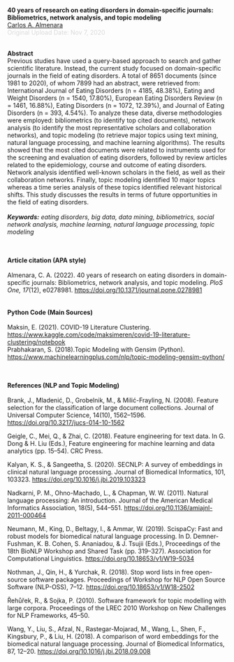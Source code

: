 
<b>40 years of research on eating disorders in domain-specific journals: Bibliometrics, network analysis, and topic modeling</b>
<br><a href='https://almenara.io'>Carlos A. Almenara</a>
<br>
<font color="#dadada">Original Upload Date: Nov 7, 2020</font>
<br><br>

<b>Abstract</b>
<br>
	Previous studies have used a query-based approach to search and gather scientific literature. Instead, the current study focused on domain-specific journals in the field of eating disorders. A total of 8651 documents (since 1981 to 2020), of whom 7899 had an abstract, were retrieved from: International Journal of Eating Disorders (n = 4185, 48.38%), Eating and Weight Disorders (n = 1540, 17.80%), European Eating Disorders Review (n = 1461, 16.88%), Eating Disorders (n = 1072, 12.39%), and Journal of Eating Disorders (n = 393, 4.54%). To analyze these data, diverse methodologies were employed: bibliometrics (to identify top cited documents), network analysis (to identify the most representative scholars and collaboration networks), and topic modeling (to retrieve major topics using text mining, natural language processing, and machine learning algorithms). The results showed that the most cited documents were related to instruments used for the screening and evaluation of eating disorders, followed by review articles related to the epidemiology, course and outcome of eating disorders. Network analysis identified well-known scholars in the field, as well as their collaboration networks. Finally, topic modeling identified 10 major topics whereas a time series analysis of these topics identified relevant historical shifts. This study discusses the results in terms of future opportunities in the field of eating disorders.
<br><br>
<i><b>Keywords:</b> eating disorders, big data, data mining, bibliometrics, social network analysis, machine learning, natural language processing, topic modeling</i>

<br><br>
<b>Article citation (APA style)</b>
<br><br>
Almenara, C. A. (2022). 40 years of research on eating disorders in domain-specific journals: Bibliometrics, network analysis, and topic modeling. <i>PloS One, 17</i>(12), e0278981. <a href>https://doi.org/10.1371/journal.pone.0278981</a>
<br><br><br>
<b> Python Code (Main Sources) </b>
<br><br>
Maksin, E. (2021). COVID-19 Literature Clustering. https://www.kaggle.com/code/maksimeren/covid-19-literature-clustering/notebook
<br>
Prabhakaran, S. (2018).Topic Modeling with Gensim (Python). https://www.machinelearningplus.com/nlp/topic-modeling-gensim-python/
<br><br><br>

<b> References (NLP and Topic Modeling) </b>
<br><br>
Brank, J., Mladenić, D., Grobelnik, M., & Milić-Frayling, N. (2008). Feature selection for the classification of large document collections. Journal of Universal Computer Science, 14(10), 1562–1596. https://doi.org/10.3217/jucs-014-10-1562

Geigle, C., Mei, Q., & Zhai, C. (2018). Feature engineering for text data. In G. Dong & H. Liu (Eds.), Feature engineering for machine learning and data analytics (pp. 15–54). CRC Press.

Kalyan, K. S., & Sangeetha, S. (2020). SECNLP: A survey of embeddings in clinical natural language processing. Journal of Biomedical Informatics, 101, 103323. https://doi.org/10.1016/j.jbi.2019.103323

Nadkarni, P. M., Ohno-Machado, L., & Chapman, W. W. (2011). Natural language processing: An introduction. Journal of the American Medical Informatics Association, 18(5), 544–551. https://doi.org/10.1136/amiajnl-2011-000464

Neumann, M., King, D., Beltagy, I., & Ammar, W. (2019). ScispaCy: Fast and robust models for biomedical natural language processing. In D. Demner-
Fushman, K. B. Cohen, S. Ananiadou, & J. Tsujii (Eds.), Proceedings of the 18th BioNLP Workshop and Shared Task (pp. 319–327). Association for Computational Linguistics. https://doi.org/10.18653/v1/W19-5034

Nothman, J., Qin, H., & Yurchak, R. (2018). Stop word lists in free open-source software packages. Proceedings of Workshop for NLP Open Source Software (NLP-OSS), 7–12. https://doi.org/10.18653/v1/W18-2502

Řehůřek, R., & Sojka, P. (2010). Software framework for topic modelling with large corpora. Proceedings of the LREC 2010 Workshop on New Challenges for NLP Frameworks, 45–50.

Wang, Y., Liu, S., Afzal, N., Rastegar-Mojarad, M., Wang, L., Shen, F., Kingsbury, P., & Liu, H. (2018). A comparison of word embeddings for the biomedical natural language processing. Journal of Biomedical Informatics, 87, 12–20. https://doi.org/10.1016/j.jbi.2018.09.008
